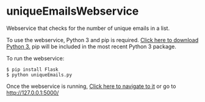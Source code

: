 # uniqueEmailsWebservice
Webservice that checks for the number of unique emails in a list.

To use the webservice, Python 3 and pip is required. [Click here to download Python 3.](https://www.python.org/downloads/) pip will be included in the most recent Python 3 package.

To run the webservice:

```
$ pip install Flask
$ python uniqueEmails.py
```

Once the webservice is running, [Click here to navigate to it](http://127.0.0.1:5000/) or go to http://127.0.0.1:5000/
